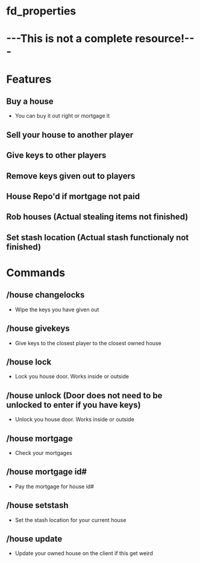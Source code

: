 # fd_properties
# ---This is not a complete resource!---

# Features
## Buy a house
- You can buy it out right or mortgage it
## Sell your house to another player
## Give keys to other players
## Remove keys given out to players
## House Repo'd if mortgage not paid
## Rob houses (Actual stealing items not finished)
## Set stash location (Actual stash functionaly not finished)

# Commands
## /house changelocks
- Wipe the keys you have given out
## /house givekeys
- Give keys to the closest player to the closest owned house
## /house lock
- Lock you house door.  Works inside or outside
## /house unlock (Door does not need to be unlocked to enter if you have keys)
- Unlock you house door.  Works inside or outside
## /house mortgage
- Check your mortgages
## /house mortgage id#
- Pay the mortgage for house id#
## /house setstash
- Set the stash location for your current house
## /house update
- Update your owned house on the client if this get weird
